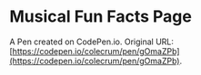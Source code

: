 # Musical Fun Facts Page

A Pen created on CodePen.io. Original URL: [https://codepen.io/colecrum/pen/gOmaZPb](https://codepen.io/colecrum/pen/gOmaZPb).


